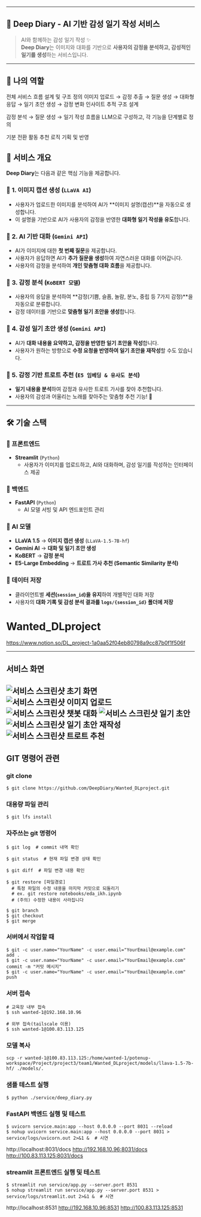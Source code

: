 
---
## 🚀 **Deep Diary - AI 기반 감성 일기 작성 서비스**  
> AI와 함께하는 감성 일기 작성 ✨  
> **Deep Diary**는 이미지와 대화를 기반으로 **사용자의 감정을 분석하고, 감성적인 일기를 생성**하는 서비스입니다.  

---
##  👤 **나의 역할**
전체 서비스 흐름 설계 및 구조 정의
이미지 업로드 → 감정 추출 → 질문 생성 → 대화형 응답 → 일기 초안 생성 → 감정 변화 인사이트 추적 구조 설계

감정 분석 → 질문 생성 → 일기 작성 흐름을 LLM으로 구성하고, 각 기능을 단계별로 정의

기분 전환 활동 추천 로직 기획 및 반영

## 📌 **서비스 개요**
**Deep Diary**는 다음과 같은 핵심 기능을 제공합니다.

### 🔹 **1. 이미지 캡션 생성 (`LLaVA AI`)**  
- 사용자가 업로드한 이미지를 분석하여 AI가 **이미지 설명(캡션)**을 자동으로 생성합니다.  
- 이 설명을 기반으로 AI가 사용자의 감정을 반영한 **대화형 일기 작성을 유도**합니다.  

### 🔹 **2. AI 기반 대화 (`Gemini API`)**  
- AI가 이미지에 대한 **첫 번째 질문**을 제공합니다.  
- 사용자가 응답하면 AI가 **추가 질문을 생성**하여 자연스러운 대화를 이어갑니다.  
- 사용자의 감정을 분석하여 **개인 맞춤형 대화 흐름**을 제공합니다.  

### 🔹 **3. 감정 분석 (`KoBERT 모델`)**  
- 사용자의 응답을 분석하여 **감정(기쁨, 슬픔, 놀람, 분노, 중립 등 7가지 감정)**을 자동으로 분류합니다.  
- 감정 데이터를 기반으로 **맞춤형 일기 초안을 생성**합니다.  

### 🔹 **4. 감성 일기 초안 생성 (`Gemini API`)**  
- AI가 **대화 내용을 요약하고, 감정을 반영한 일기 초안을 작성**합니다.  
- 사용자가 원하는 방향으로 **수정 요청을 반영하여 일기 초안을 재작성**할 수도 있습니다.  

### 🔹 **5. 감정 기반 트로트 추천 (`E5 임베딩 & 유사도 분석`)**  
- **일기 내용을 분석**하여 감정과 유사한 트로트 가사를 찾아 추천합니다.  
- 사용자의 감성과 어울리는 노래를 찾아주는 맞춤형 추천 기능! 🎵  

---

## 🛠 **기술 스택**
### **🔹 프론트엔드**
- **Streamlit** (`Python`)  
  - 사용자가 이미지를 업로드하고, AI와 대화하며, 감성 일기를 작성하는 인터페이스 제공  

### **🔹 백엔드**
- **FastAPI** (`Python`)  
  - AI 모델 서빙 및 API 엔드포인트 관리  

### **🔹 AI 모델**
- **LLaVA 1.5** → **이미지 캡션 생성** (`LLaVA-1.5-7B-hf`)  
- **Gemini AI** → **대화 및 일기 초안 생성**  
- **KoBERT** → **감정 분석**  
- **E5-Large Embedding** → **트로트 가사 추천 (Semantic Similarity 분석)**  

### **🔹 데이터 저장**
- 클라이언트별 **세션(`session_id`)을 유지**하여 개별적인 대화 저장  
- 사용자의 **대화 기록 및 감성 분석 결과를 `logs/{session_id}` 폴더에 저장**  

# Wanted_DLproject

https://www.notion.so/DL_project-1a0aa52f04eb80798a9cc87b0f1f506f

---

## 서비스 화면

![서비스 스크린샷 초기 화면](./assets/screenshot_main.png)
![서비스 스크린샷 이미지 업로드](./assets/screenshot_upload.png)
![서비스 스크린샷 챗봇 대화](./assets/screenshot_chat.png)
![서비스 스크린샷 일기 초안](./assets/screenshot_summary.png)
![서비스 스크린샷 일기 초안 재작성](./assets/screenshot_resummary.png)
![서비스 스크린샷 트로트 추천](./assets/screenshot_recommand.png)
---

## GIT 명령어 관련
### git clone
```$ git clone https://github.com/DeepDiary/Wanted_DLproject.git```

### 대용량 파일 관리
```$ git lfs install```

### 자주쓰는 git 명령어

```
$ git log  # commit 내역 확인
```
```
$ git status  # 현재 파일 변경 상태 확인
```
```
$ git diff  # 파일 변경 내용 확인
```
```
$ git restore [파일경로]
  # 특정 파일의 수정 내용을 마지막 커밋으로 되돌리기
  # ex. git restore notebooks/eda_ikh.ipynb
  # (주의) 수정한 내용이 사라집니다
```
```
$ git branch
$ git checkout
$ git merge
```


### 서버에서 작업할 때
```
$ git -c user.name="YourName" -c user.email="YourEmail@example.com" add .  
$ git -c user.name="YourName" -c user.email="YourEmail@example.com" commit -m "커밋 메시지"  
$ git -c user.name="YourName" -c user.email="YourEmail@example.com" push
```

### 서버 접속
```
# 교육장 내부 접속
$ ssh wanted-1@192.168.10.96
```
```
# 외부 접속(tailscale 이용)
$ ssh wanted-1@100.83.113.125
```

### 모델 복사
```
scp -r wanted-1@100.83.113.125:/home/wanted-1/potenup-workspace/Project/project3/team1/Wanted_DLproject/models/llava-1.5-7b-hf/ ./models/.
```

### 샘플 테스트 실행
```
$ python ./service/deep_diary.py
```

### FastAPI 백엔드 실행 및 테스트
```
$ uvicorn service.main:app --host 0.0.0.0 --port 8031 --reload
$ nohup uvicorn service.main:app --host 0.0.0.0 --port 8031 > service/logs/uvicorn.out 2>&1 &  # 시연
```
http://localhost:8031/docs
http://192.168.10.96:8031/docs
http://100.83.113.125:8031/docs

### streamlit 프론트엔드 실행 및 테스트
```
$ streamlit run service/app.py --server.port 8531
$ nohup streamlit run service/app.py --server.port 8531 > service/logs/streamlit.out 2>&1 &  # 시연
```
http://localhost:8531
http://192.168.10.96:8531
http://100.83.113.125:8531
